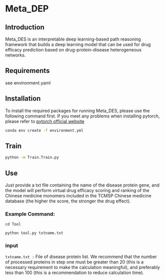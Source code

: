 # Meta_DEP

## Introduction
Meta_DES is an interpretable deep learning-based path reasoning framework that builds a deep learning model that can be used for drug efficacy prediction based on drug-protein-disease heterogeneous networks.

## Requirements
see environment.yaml

## Installation
To install the required packages for running Meta_DES, please use the following command first. If you meet any problems when installing pytorch, please refer to [pytorch official website](https://pytorch.org/)
```bash
conda env create -f environment.yml
```

## Train
```bash
python -m Train.Train.py
```

## Use
Just provide a txt file containing the name of the disease protein gene, and the model will perform virtual drug efficacy scoring and ranking of the Chinese medicine monomers included in the TCMSP Chinese medicine database (the higher the score, the stronger the drug effect).
### Example Command:
```
cd Tool
```
```
python tool.py txtname.txt
```
### input
`txtname.txt :`  File of disease protein list. We recommend that the number of processed proteins in step one must be greater than 20 (this is a necessary requirement to make the calculation meaningful), and preferably less than 100 (this is a recommendation to reduce calculation time).


